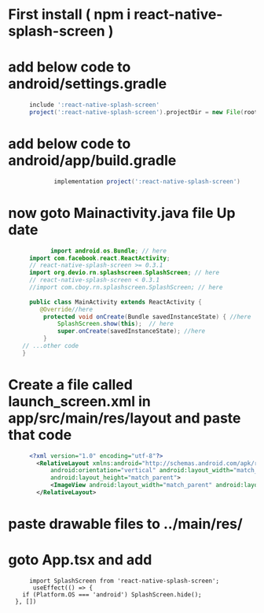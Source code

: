 # First install ( npm i react-native-splash-screen )
# add below code to android/settings.gradle
```gradle
      include ':react-native-splash-screen'   
      project(':react-native-splash-screen').projectDir = new File(rootProject.projectDir, '../node_modules/react-native-splash-screen/android')
```
# add below code to android/app/build.gradle
```gradle
             implementation project(':react-native-splash-screen')
```
# now goto Mainactivity.java file Up date 
```java
            import android.os.Bundle; // here
      import com.facebook.react.ReactActivity;
      // react-native-splash-screen >= 0.3.1
      import org.devio.rn.splashscreen.SplashScreen; // here
      // react-native-splash-screen < 0.3.1
      //import com.cboy.rn.splashscreen.SplashScreen; // here
      
      public class MainActivity extends ReactActivity {
         @Override//here
          protected void onCreate(Bundle savedInstanceState) { //here
              SplashScreen.show(this);  // here
              super.onCreate(savedInstanceState); //here
          }
    // ...other code
    }
```
# Create a file called launch_screen.xml in app/src/main/res/layout and paste that code
```xml
      <?xml version="1.0" encoding="utf-8"?>
        <RelativeLayout xmlns:android="http://schemas.android.com/apk/res/android"
            android:orientation="vertical" android:layout_width="match_parent"
            android:layout_height="match_parent">
            <ImageView android:layout_width="match_parent" android:layout_height="match_parent" android:src="@drawable/launch_screen" android:scaleType="centerCrop" />
        </RelativeLayout>

```
# paste drawable files to ../main/res/

# goto App.tsx and add
```tsx
      import SplashScreen from 'react-native-splash-screen';
       useEffect(() => {
    if (Platform.OS === 'android') SplashScreen.hide();
  }, [])
```
